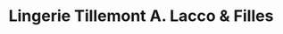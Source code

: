---
title: "Lingerie Tillemont A. Lacco & Filles"
url: /montreal/lingerie-tillemont-a-lacco-and-filles/
shop: vacant
---